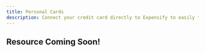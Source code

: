 ```yaml
---
title: Personal Cards
description: Connect your credit card directly to Expensify to easily track your personal finances.
---
```

## Resource Coming Soon!
